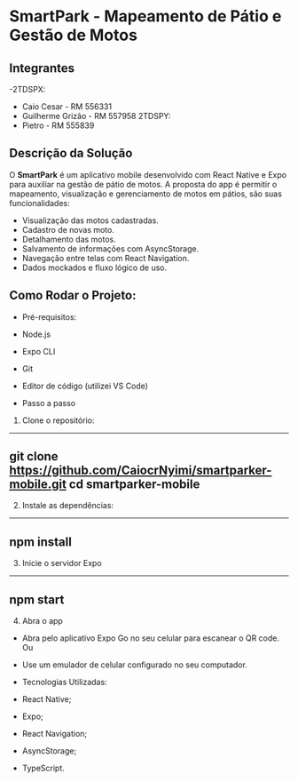# SmartPark - Mapeamento de Pátio e Gestão de Motos

## Integrantes
-2TDSPX:
- Caio Cesar - RM 556331
- Guilherme Grizão - RM 557958
2TDSPY:
- Pietro - RM 555839

## Descrição da Solução

O **SmartPark** é um aplicativo mobile desenvolvido com React Native e Expo para auxiliar na gestão de pátio de motos. A proposta do app é permitir o mapeamento, visualização e gerenciamento de motos em pátios, são suas funcionalidades:

- Visualização das motos cadastradas.
- Cadastro de novas moto.
- Detalhamento das motos.
- Salvamento de informações com AsyncStorage.
- Navegação entre telas com React Navigation.
- Dados mockados e fluxo lógico de uso.

## Como Rodar o Projeto:

- Pré-requisitos:

- Node.js
- Expo CLI
- Git
- Editor de código (utilizei VS Code)

- Passo a passo

1. Clone o repositório:
-----------------------------------------------------
   git clone https://github.com/CaiocrNyimi/smartparker-mobile.git
   cd smartparker-mobile
-----------------------------------------------------

2. Instale as dependências:
--------------------------
  npm install
--------------------------

3. Inicie o servidor Expo
-------------------------
  npm start
-------------------------

4. Abra o app
   
- Abra pelo aplicativo Expo Go no seu celular para escanear o QR code.
  Ou
- Use um emulador de celular configurado no seu computador.

- Tecnologias Utilizadas:

- React Native;
- Expo;
- React Navigation;
- AsyncStorage;
- TypeScript.

